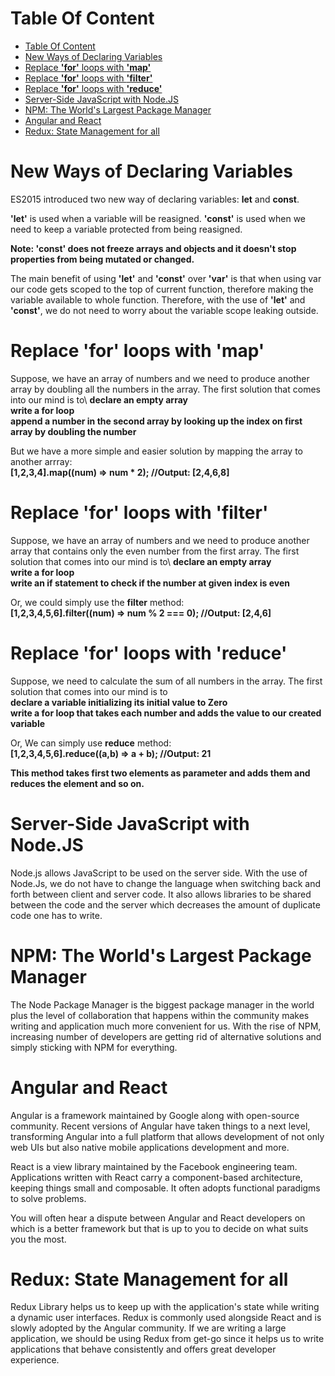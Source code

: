 # Table Of Content
- [Table Of Content](#table-of-content)
- [New Ways of Declaring Variables](#new-ways-of-declaring-variables)
- [Replace **'for'** loops with **'map'**](#replace-for-loops-with-map)
- [Replace **'for'** loops with **'filter'**](#replace-for-loops-with-filter)
- [Replace **'for'** loops with **'reduce'**](#replace-for-loops-with-reduce)
- [Server-Side JavaScript with Node.JS](#server-side-javascript-with-nodejs)
- [NPM: The World's Largest Package Manager](#npm-the-worlds-largest-package-manager)
- [Angular and React](#angular-and-react)
- [Redux: State Management for all](#redux-state-management-for-all)



# New Ways of Declaring Variables

ES2015 introduced two new way of declaring variables: **let** and **const**.

**'let'** is used when a variable will be reasigned.
**'const'** is used when we need to keep a variable protected from being reasigned.

**Note: 'const' does not freeze arrays and objects and it doesn't stop properties from being mutated or changed.**

The main benefit of using **'let'** and **'const'** over **'var'** is that when using var our code gets scoped to the top of current function, therefore making the variable available to whole function. Therefore, with the use of **'let'** and **'const'**, we do not need to worry about the variable scope leaking outside.

# Replace **'for'** loops with **'map'**

Suppose, we have an array of numbers and we need to produce another array by doubling all the numbers in the array.
The first solution that comes into our mind is to\ 
**declare an empty array**\
**write a for loop**\
**append a number in the second array by looking up the index on first array by doubling the number**

But we have a more simple and easier solution by mapping the array to another arrray:\
**[1,2,3,4].map((num) => num * 2); //Output: [2,4,6,8]**

# Replace **'for'** loops with **'filter'**

Suppose, we have an array of numbers and we need to produce another array that contains only the even number from the first array.
The first solution that comes into our mind is to\ 
**declare an empty array**\
**write a for loop**\
**write an if statement to check if the number at given index is even**

Or, we could simply use the **filter** method:\
**[1,2,3,4,5,6].filter((num) => num % 2 === 0); //Output: [2,4,6]**


# Replace **'for'** loops with **'reduce'**
Suppose, we need to calculate the sum of all numbers in the array.
The first solution that comes into our mind is to\
**declare a variable initializing its initial value to Zero**\
**write a for loop that takes each number and adds the value to our created variable**

Or, We can simply use **reduce** method:\
**[1,2,3,4,5,6].reduce((a,b) => a + b); //Output: 21**

**This method takes first two elements as parameter and adds them and reduces the element and so on.**

# Server-Side JavaScript with Node.JS 
Node.js allows JavaScript to be used on the server side. With the use of Node.Js, we do not have to change the language when switching back and forth between client and server code. It also allows libraries to be shared between the code and the server which decreases the amount of duplicate code one has to write.

# NPM: The World's Largest Package Manager
The Node Package Manager is the biggest package manager in the world plus the level of collaboration that happens within the community makes writing and application much more convenient for us. With the rise of NPM, increasing number of developers are getting rid of alternative solutions and simply sticking with NPM for everything.

# Angular and React
Angular is a framework maintained by Google along with open-source community. Recent versions of Angular have taken things to a next level, transforming Angular into a full platform that allows development of not only web UIs but also native mobile applications development and more.

React is a view library maintained by the Facebook engineering team. Applications written with React carry a component-based architecture, keeping things small and composable. It often adopts functional paradigms to solve problems.

You will often hear a dispute between Angular and React developers on which is a better framework but that is up to you to decide on what suits you the most.

# Redux: State Management for all
Redux Library helps us to keep up with the application's state while writing a dynamic user interfaces. Redux is commonly used alongside React and is slowly adopted by the Angular community. If we are writing a large application, we should be using Redux from get-go since it helps us to write applications that behave consistently and offers great developer experience.
